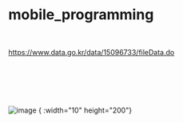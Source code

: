 # mobile_programming
</br>

https://www.data.go.kr/data/15096733/fileData.do
</br></br></br></br></br></br>


![image](https://github.com/nbmLon99/mobile_programming/assets/93704210/82333740-1043-4ec5-b377-ba25fc86b8f0) { :width="10" height="200"}
